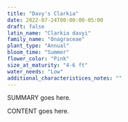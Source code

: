 ```yaml
---
title: "Davy's Clarkia"
date: 2022-07-24T00:00:00-05:00
draft: false
latin_name: "Clarkia davyi"
family_name: "Onagraceae"
plant_type: "Annual"
bloom_time: "Summer"
flower_color: "Pink"
size_at_maturity: "4-6 ft"
water_needs: "Low"
additional_characteristices_notes: ""
---
```


SUMMARY goes here.

<!--more-->

CONTENT goes here.